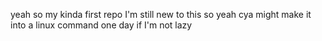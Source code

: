 yeah so my kinda first repo I'm still new to this so yeah cya might make it into a linux command one day if I'm not lazy
